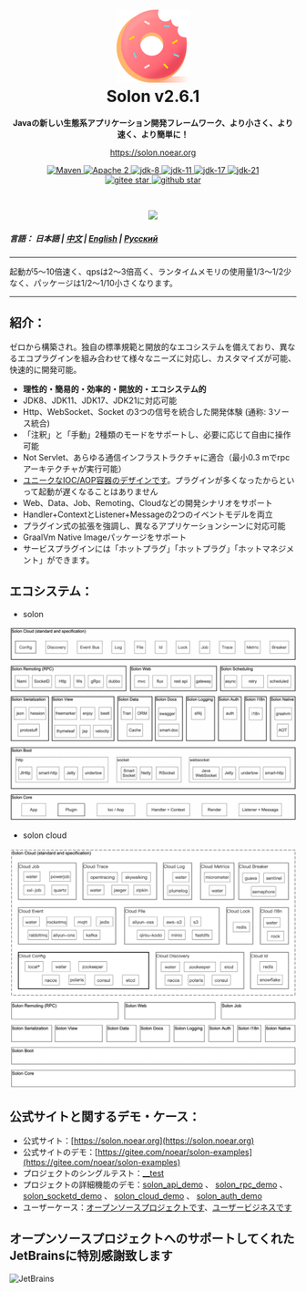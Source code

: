 <h1 align="center" style="text-align:center;">
<img src="solon_icon.png" width="128" />
<br />
Solon v2.6.1
</h1>
<p align="center">
	<strong>Javaの新しい生態系アプリケーション開発フレームワーク、より小さく、より速く、より簡単に！</strong>
</p>
<p align="center">
	<a href="https://solon.noear.org/">https://solon.noear.org</a>
</p>

<p align="center">
    <a target="_blank" href="https://central.sonatype.com/search?q=org.noear%3Asolon-parent">
        <img src="https://img.shields.io/maven-central/v/org.noear/solon.svg?label=Maven%20Central" alt="Maven" />
    </a>
    <a target="_blank" href="https://www.apache.org/licenses/LICENSE-2.0.txt">
		<img src="https://img.shields.io/:License-Apache2-blue.svg" alt="Apache 2" />
	</a>
    <a target="_blank" href="https://www.oracle.com/java/technologies/javase/javase-jdk8-downloads.html">
		<img src="https://img.shields.io/badge/JDK-8-green.svg" alt="jdk-8" />
	</a>
    <a target="_blank" href="https://www.oracle.com/java/technologies/javase/jdk11-archive-downloads.html">
		<img src="https://img.shields.io/badge/JDK-11-green.svg" alt="jdk-11" />
	</a>
    <a target="_blank" href="https://www.oracle.com/java/technologies/javase/jdk17-archive-downloads.html">
		<img src="https://img.shields.io/badge/JDK-17-green.svg" alt="jdk-17" />
	</a>
    <a target="_blank" href="https://www.oracle.com/java/technologies/javase/jdk21-archive-downloads.html">
		<img src="https://img.shields.io/badge/JDK-21-green.svg" alt="jdk-21" />
	</a>
    <br />
    <a target="_blank" href='https://gitee.com/noear/solon/stargazers'>
		<img src='https://gitee.com/noear/solon/badge/star.svg' alt='gitee star'/>
	</a>
    <a target="_blank" href='https://github.com/noear/solon/stargazers'>
		<img src="https://img.shields.io/github/stars/noear/solon.svg?logo=github" alt="github star"/>
	</a>
</p>

<br/>
<p align="center">
	<a href="https://jq.qq.com/?_wv=1027&k=kjB5JNiC">
	<img src="https://img.shields.io/badge/QQ交流群-22200020-orange"/></a>
</p>

##### 言語： 日本語 | [中文](README.md) | [English](README_EN.md) | [Русский](README_RU.md)

<hr />

起動が5～10倍速く、qpsは2～3倍高く、ランタイムメモリの使用量1/3〜1/2少なく、パッケージは1/2～1/10小さくなります。

<hr />

## 紹介：

ゼロから構築され。独自の標準規範と開放的なエコシステムを備えており、異なるエコプラグインを組み合わせて様々なニーズに対応し、カスタマイズが可能、快速的に開発可能。

* **理性的・簡易的・効率的・開放的・エコシステム的**
* JDK8、JDK11、JDK17、JDK21に対応可能
* Http、WebSocket、Socket の3つの信号を統合した開発体験 (通称: 3ソース統合)
* 「注釈」と「手動」2種類のモードをサポートし、必要に応じて自由に操作可能
* Not Servlet、あらゆる通信インフラストラクチャに適合（最小0.3 mでrpcアーキテクチャが実行可能）
* [ユニークなIOC/AOP容器のデザインです](https://solon.noear.org/article/241)。プラグインが多くなったからといって起動が遅くなることはありません
* Web、Data、Job、Remoting、Cloudなどの開発シナリオをサポート
* Handler+ContextとListener+Messageの2つのイベントモデルを両立
* プラグイン式の拡張を強調し、異なるアプリケーションシーンに対応可能
* GraalVm Native Imageパッケージをサポート
* サービスプラグインには「ホットプラグ」「ホットプラグ」「ホットマネジメント」ができます。


## エコシステム：

* solon

<img src="solon_schema.png" width="700" />

* solon cloud

<img src="solon_cloud_schema.png" width="700" />

## 公式サイトと関するデモ・ケース：

* 公式サイト：[https://solon.noear.org](https://solon.noear.org)
* 公式サイトのデモ：[https://gitee.com/noear/solon-examples](https://gitee.com/noear/solon-examples)
* プロジェクトのシングルテスト：[__test](./__test/) 
* プロジェクトの詳細機能のデモ：[solon_api_demo](https://gitee.com/noear/solon_api_demo)  、 [solon_rpc_demo](https://gitee.com/noear/solon_rpc_demo) 、 [solon_socketd_demo](https://gitee.com/noear/solon_socketd_demo) 、 [solon_cloud_demo](https://gitee.com/noear/solon_cloud_demo) 、 [solon_auth_demo](https://gitee.com/noear/solon_auth_demo)
* ユーザーケース：[オープンソースプロジェクトです](https://solon.noear.org/article/555)、[ユーザービジネスです](https://solon.noear.org/article/cases)


## オープンソースプロジェクトへのサポートしてくれたJetBrainsに特別感謝致します

<a href="https://jb.gg/OpenSourceSupport">
  <img src="https://user-images.githubusercontent.com/8643542/160519107-199319dc-e1cf-4079-94b7-01b6b8d23aa6.png" align="left" height="100" width="100"  alt="JetBrains">
</a>

